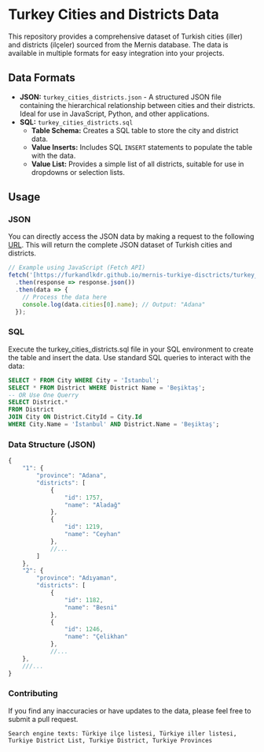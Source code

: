 # Turkey Cities and Districts Data

This repository provides a comprehensive dataset of Turkish cities (iller) and districts (ilçeler) sourced from the Mernis database. The data is available in multiple formats for easy integration into your projects.

## Data Formats

* **JSON:** `turkey_cities_districts.json` - A structured JSON file containing the hierarchical relationship between cities and their districts. Ideal for use in JavaScript, Python, and other applications.
* **SQL:** `turkey_cities_districts.sql`
    * **Table Schema:** Creates a SQL table to store the city and district data.
    * **Value Inserts:** Includes SQL `INSERT` statements to populate the table with the data.
    * **Value List:** Provides a simple list of all districts, suitable for use in dropdowns or selection lists.

## Usage

### JSON

You can directly access the JSON data by making a request to the following [URL](https://furkandlkdr.github.io/mernis-turkiye-disctricts/turkey_cities_districts.json).
This will return the complete JSON dataset of Turkish cities and districts.

```javascript
// Example using JavaScript (Fetch API)
fetch('[https://furkandlkdr.github.io/mernis-turkiye-disctricts/turkey_cities_districts.json](https://furkandlkdr.github.io/mernis-turkiye-disctricts/turkey_cities_districts.json)')
  .then(response => response.json())
  .then(data => {
    // Process the data here
    console.log(data.cities[0].name); // Output: "Adana"
  });
```
### SQL

Execute the turkey_cities_districts.sql file in your SQL environment to create the table and insert the data.
Use standard SQL queries to interact with the data:

```SQL
SELECT * FROM City WHERE City = 'İstanbul';
SELECT * FROM District WHERE District Name = 'Beşiktaş';
-- OR Use One Querry
SELECT District.*
FROM District
JOIN City ON District.CityId = City.Id
WHERE City.Name = 'İstanbul' AND District.Name = 'Beşiktaş';

```

### Data Structure (JSON)

```javascript
{
    "1": {
        "province": "Adana",
        "districts": [
            {
                "id": 1757,
                "name": "Aladağ"
            },
            {
                "id": 1219,
                "name": "Ceyhan"
            },
            //...
        ]
    },
    "2": {
        "province": "Adıyaman",
        "districts": [
            {
                "id": 1182,
                "name": "Besni"
            },
            {
                "id": 1246,
                "name": "Çelikhan"
            },
            //...
    },
    ///...
}
```

### Contributing

If you find any inaccuracies or have updates to the data, please feel free to submit a pull request.

`Search engine texts: Türkiye ilçe listesi, Türkiye iller listesi, Turkiye District List, Turkiye District, Turkiye Provinces`
